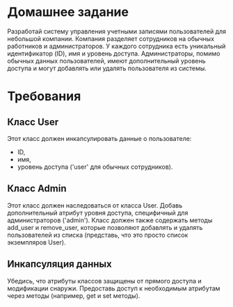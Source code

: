 # Домашнее задание

Разработай систему управления учетными записями пользователей для небольшой компании. 
Компания разделяет сотрудников на обычных работников и администраторов. 
У каждого сотрудника есть уникальный идентификатор (ID), имя и уровень доступа. 
Администраторы, помимо обычных данных пользователей, имеют дополнительный уровень доступа 
и могут добавлять или удалять пользователя из системы.

# Требования

## Класс User 

Этот класс должен инкапсулировать данные о пользователе: 

- ID, 
- имя,
- уровень доступа ('user' для обычных сотрудников).

## Класс Admin 

Этот класс должен наследоваться от класса User. 
Добавь дополнительный атрибут уровня доступа, специфичный для администраторов ('admin'). 
Класс должен также содержать методы add_user и remove_user, которые позволяют добавлять 
и удалять пользователей из списка (представь, что это просто список экземпляров User).

## Инкапсуляция данных 

Убедись, что атрибуты классов защищены от прямого доступа и модификации снаружи. 
Предоставь доступ к необходимым атрибутам через методы (например, get и set методы).
 
